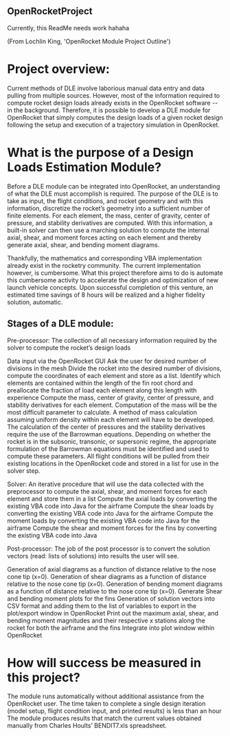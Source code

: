 ## OpenRocketProject
Currently, this ReadMe needs work hahaha

(From Lochlin King, 'OpenRocket Module Project Outline')

# Project overview:

Current methods of DLE involve laborious manual data entry and data pulling from multiple sources. However, most of the information required to compute rocket design loads already exists in the OpenRocket software -- in the background. Therefore, it is possible to develop a DLE module for OpenRocket that simply computes the design loads of a given rocket design following the setup and execution of a trajectory simulation in OpenRocket. 

# What is the purpose of a Design Loads Estimation Module?

Before a DLE module can be integrated into OpenRocket, an understanding of what the DLE must accomplish is required. The purpose of the DLE is to take as input, the flight conditions, and rocket geometry and with this information, discretize the rocket’s geometry into a sufficient number of finite elements. For each element, the mass, center of gravity, center of pressure, and stability derivatives are computed. With this information, a built-in solver can then use a marching solution to compute the internal axial, shear, and moment forces acting on each element and thereby generate axial, shear, and bending moment diagrams.

Thankfully, the mathematics and corresponding VBA implementation already exist in the rocketry community. The current implementation however, is cumbersome. What this project therefore aims to do is automate this cumbersome activity to accelerate the design and optimization of new launch vehicle concepts. Upon successful completion of this venture, an estimated time savings of 8 hours will be realized and a higher fidelity solution, automatic. 

## Stages of a DLE module:

Pre-processor: The collection of all necessary information required by the solver to compute the rocket’s design loads

Data input via the OpenRocket GUI 
Ask the user for desired number of divisions in the mesh
Divide the rocket into the desired number of divisions, compute the coordinates of each element and store as a list.
Identify which elements are contained within the length of the fin root chord and preallocate the fraction of load each element along this length with experience 
Compute the mass, center of gravity, center of pressure, and stability derivatives for each element. 
Computation of the mass will be the most difficult parameter to calculate. A method of mass calculation assuming uniform density within each element will have to be developed. 
The calculation of the center of pressures and the stability derivatives require the use of the Barrowman equations. Depending on whether the rocket is in the subsonic, transonic, or supersonic regime, the appropriate formulation of the Barrowman equations must be  identified and used to compute these parameters.
All flight conditions will be pulled from their existing locations in the OpenRocket code and stored in a list for use in the solver step.

Solver: An iterative procedure that will use the data collected with the preprocessor to compute the axial, shear, and moment forces for each element and store them in a list 
Compute the axial loads by converting the existing VBA code into Java for the airframe
Compute the shear loads by converting the existing VBA code into Java for the airframe
Compute the moment loads by converting the existing VBA code into Java for the airframe
Compute the shear and moment forces for the fins  by converting the existing VBA code into Java

Post-processor: The job of the post processor is to convert the solution vectors (read: lists of solutions) into results the user will see.

Generation of axial diagrams as a function of distance relative to the nose cone tip (x=0).
Generation of shear diagrams as a function of distance relative to the nose cone tip (x=0).
Generation of bending moment diagrams as a function of distance relative to the nose cone tip (x=0).
Generate Shear and bending moment plots for the fins
Generation of solution vectors into CSV format and adding them to the list of variables to export in the plot/export window in OpenRocket 
Print out the maximum axial, shear, and bending moment magnitudes and their respective x stations along the rocket for both the airframe and the fins
Integrate into plot window within OpenRocket

# How will success be measured in this project?

The module runs automatically without additional assistance from the OpenRocket user.
The time taken to complete a single design iteration (model setup, flight condition input, and printed results) is less than an hour
The module produces results that match the current values obtained manually from Charles Hoults’ BENDIT7.xls spreadsheet.
